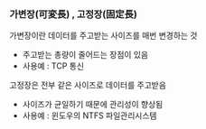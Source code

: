 ### 가변장(可変長) , 고정장(固定長)

가변장이란 데이터를 주고받는 사이즈를 매번 변경하는 것  
- 주고받는 총량이 줄어드는 장점이 있음
- 사용예 : TCP 통신

고정장은 전부 같은 사이즈로 데이터를 주고받음
- 사이즈가 균일하기 때문에 관리성이 향상됨
- 사용예 : 윈도우의 NTFS 파일관리시스템
